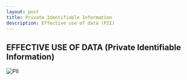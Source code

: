 ```yaml
---
layout: post
title: Private Identifiable Information
description: Effective use of data (PII)
---
```


## EFFECTIVE USE OF DATA (Private Identifiable Information)

![PII](https://flyingtongue.github.io/forty-jekyll-theme/assets/images/pii.jpg)
